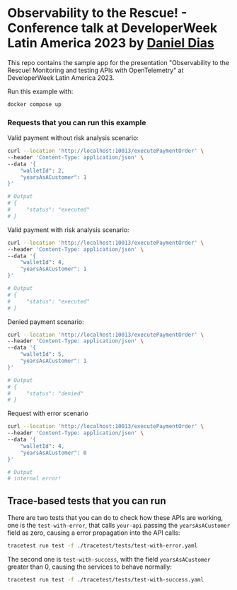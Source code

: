 # Observability to the Rescue! - Conference talk at DeveloperWeek Latin America 2023 by [Daniel Dias](https://github.com/danielbdias)

This repo contains the sample app for the presentation "Observability to the Rescue! Monitoring and testing APIs with OpenTelemetry" at DeveloperWeek Latin America 2023.

Run this example with:
```sh
docker compose up
```

### Requests that you can run this example

Valid payment without risk analysis scenario:
```sh
curl --location 'http://localhost:10013/executePaymentOrder' \
--header 'Content-Type: application/json' \
--data '{
    "walletId": 2,
    "yearsAsACustomer": 1
}'

# Output
# {
#     "status": "executed"
# }
```

Valid payment with risk analysis scenario:
```sh
curl --location 'http://localhost:10013/executePaymentOrder' \
--header 'Content-Type: application/json' \
--data '{
    "walletId": 4,
    "yearsAsACustomer": 1
}'

# Output
# {
#     "status": "executed"
# }
```

Denied payment scenario:
```sh
curl --location 'http://localhost:10013/executePaymentOrder' \
--header 'Content-Type: application/json' \
--data '{
    "walletId": 5,
    "yearsAsACustomer": 1
}'

# Output
# {
#     "status": "denied"
# }
```

Request with error scenario
```sh
curl --location 'http://localhost:10013/executePaymentOrder' \
--header 'Content-Type: application/json' \
--data '{
    "walletId": 4,
    "yearsAsACustomer": 0
}'

# Output
# internal error!
```

## Trace-based tests that you can run

There are two tests that you can do to check how these APIs are working, one is the `test-with-error`, that calls `your-api` passing the `yearsAsACustomer` field as zero, causing a error propagation into the API calls:

```sh
tracetest run test -f ./tracetest/tests/test-with-error.yaml
```

The second one is `test-with-success`, with the field `yearsAsACustomer` greater than 0, causing the services to behave normally:

```sh
tracetest run test -f ./tracetest/tests/test-with-success.yaml
```
